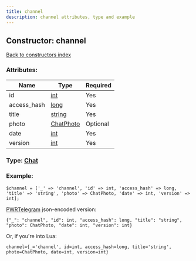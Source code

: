 ```yaml
---
title: channel
description: channel attributes, type and example
---
```

## Constructor: channel  
[Back to constructors index](index.md)



### Attributes:

| Name     |    Type       | Required |
|----------|---------------|----------|
|id|[int](../types/int.md) | Yes|
|access\_hash|[long](../types/long.md) | Yes|
|title|[string](../types/string.md) | Yes|
|photo|[ChatPhoto](../types/ChatPhoto.md) | Optional|
|date|[int](../types/int.md) | Yes|
|version|[int](../types/int.md) | Yes|



### Type: [Chat](../types/Chat.md)


### Example:

```
$channel = ['_' => 'channel', 'id' => int, 'access_hash' => long, 'title' => 'string', 'photo' => ChatPhoto, 'date' => int, 'version' => int];
```  

[PWRTelegram](https://pwrtelegram.xyz) json-encoded version:

```
{"_": "channel", "id": int, "access_hash": long, "title": "string", "photo": ChatPhoto, "date": int, "version": int}
```


Or, if you're into Lua:  


```
channel={_='channel', id=int, access_hash=long, title='string', photo=ChatPhoto, date=int, version=int}

```


